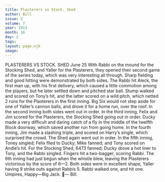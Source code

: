 ```yaml
---
title: Plasterers vs Stock. Shed
author: Bill
issue: 2
volume: 7
year: 1913
month: 16
day: 2
tags:
layout: page.njk
image:
---
```

PLASTERERS VS STOCK. SHED June 25 With Rabbi on the mound for the Stocking Shed, and Yaller for the Plasterers, they opened their second game of the series today, which was very interesting all through. Sharp fielding and good hitting were demonstrated by both sides. The Rabbi hit Aleck, the first man up, with his first delivery, which caused a little commotion among the players, but he later settled down and pitched star ball. Stump walked and scored on Tony’s hit, and the latter scored on a wild pitch, which netted 2 runs for the Plasterers in the first inning. Big Six would not step aside for one of Yaller’s cannon balls, and drove it for a home run, over the roof. In the second inning both sides went out in order. In the third inning, Felix and Jim scored for the Plasterers, the Stocking Shed going out in order. Ducky made a very difficult and daring catch of a fly in the middle of the twelfth Block doorway, which saved another run from going home. In the fourth inning, Jim made a slashing triple, and scored on Harry’s single, which surprised the crowd. The Shed again went out in order. In the fifth inning, Toney singled; Felix flied to Ducky; Mike fanned; and Tony scored on Andie’s hit. For the Stocking Shed, 6473 fanned; Ducky drove a hot liner to Tony, and the Rabbi singled. Fingers hit a two-bagger, scoring Rabbi. The 6th inning had just begun when the whistle blew, leaving the Plasterers victorious by the score of 6—2. Both sides were in excellent shape, Yaller having 9 strike outs against Rabbis 5. Rabbi walked one, and hit one. Umpires, Happy—Big Jack. — Bill. 
